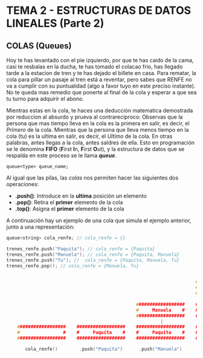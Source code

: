 # TEMA 2 - ESTRUCTURAS DE DATOS LINEALES (Parte 2)
## **COLAS (Queues)**
Hoy te has levantado con el pie izquierdo, por que te has caido de la cama, casi te resbalas en la ducha, te has tomado el colacao frio, has llegado tarde a la estacion de tren y te has dejado el billete en casa. Para rematar, la cola para pillar un pasaje al tren está a reventar, pero sabes que RENFE no va a cumplir con su puntualidad (algo a favor tuyo en este preciso instante). No te queda mas remedio que ponerte al final de la cola y esperar a que sea tu turno para adquirir el abono.

Mientras estas en la cola, te haces una deducción matematica demostrada por reduccion al absurdo y prueva al contrareciproco: Observas que la persona que mas tiempo lleva en la cola es la primera en salir, es decir, el *Primero* de la cola. Mientras que la persona que lleva menos tiempo en la cola (tu) es la ultima en salir, es decir, el *Ultimo* de la cola. En otras palabras, antes llegas a la cola, antes saldres de ella. Esto en programación se le denomina **FIFO** (**F**irst **I**n, **F**irst **O**ut), y la estructura de datos que se respalda en este proceso se le llama ***queue***.

```
queue<type> queue_name;
```

Al igual que las pilas, las *colas* nos permiten hacer las siguientes dos operaciones:

- **.push()**: Introduce en la **ultima** posición un elemento
- **.pop()**: Retira el **primer** elemento de la cola
- **.top()**: Asigna el **primer** elemento de la cola

A continuación hay un ejemplo de una cola que simula el ejemplo anterior, junto a una representación:

```cc
queue<string> cola_renfe; // cola_renfe = {}

trenes_renfe.push("Paquita"); // cola_renfe = {Paquita}
trenes_renfe.push("Manuela"); // cola_renfe = {Paquita, Manuela}
trenes_renfe.push("Tu"); //  cola_renfe = {Paquita, Manuela, Tu}
trenes_renfe.pop(); // cola_renfe = {Manuela, Tu}
```
```cc

                                                                      ##################
                                                                      #       Tu       #
                                                                      ##################
                                                                               |
                                                ##################    ##################    ##################
                                                #     Manuela    #    #     Manuela    #    #       Tu       #
                                                ##################    ##################    ##################
                                                         |                     |                     |
    ##################    ##################    ##################    ##################    ##################
    #                #    #     Paquita    #    #     Paquita    #    #     Paquita    #    #     Manuela    #
    ##################    ##################    ##################    ##################    ################## 

       cola_renfe()        .push("Paquita")      .push("Manuela")         push("Tu")              .pop()

```